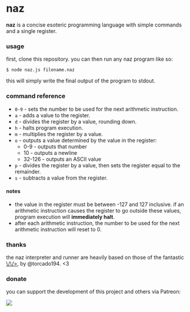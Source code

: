 # naz
**naz** is a concise esoteric programming language with simple commands and a single register.

### usage
first, clone this repository. you can then run any naz program like so:

```
$ node naz.js filename.naz
```

this will simply write the final output of the program to stdout.

### command reference
- `0-9` - sets the number to be used for the next arithmetic instruction.
- `a` - adds a value to the register.
- `d` - divides the register by a value, rounding down.
- `h` - halts program execution.
- `m` - multiplies the register by a value.
- `o` - outputs a value determined by the value in the register:
  - 0-9 - outputs that number
  - 10 - outputs a newline
  - 32-126 - outputs an ASCII value
- `p` - divides the register by a value, then sets the register equal to the remainder.
- `s` - subtracts a value from the register.

#### notes
- the value in the register must be between -127 and 127 inclusive. if an arithmetic instruction causes the register to go outside these values, program execution will **immediately halt**.
- after each arithmetic instruction, the number to be used for the next arithmetic instruction will reset to 0.

### thanks
the naz interpreter and runner are heavily based on those of the fantastic [\\/\\/>](https://github.com/torcado194/worm), by @torcado194. <3

### donate
you can support the development of this project and others via Patreon:

<a href="https://patreon.com/sporeball"><img src="https://img.shields.io/endpoint.svg?url=https%3A%2F%2Fshieldsio-patreon.herokuapp.com%2Fsporeball%2Fpledgesssss&style=for-the-badge" /></a>
